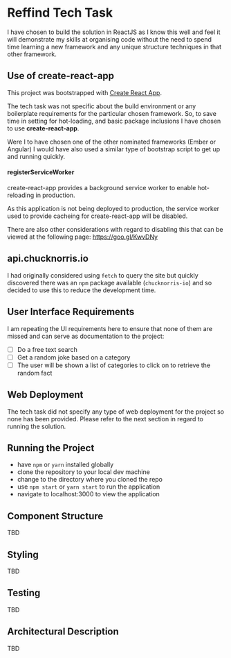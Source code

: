 
# Reffind Tech Task
I have chosen to build the solution in ReactJS as I know this well and feel it will demonstrate my skills at organising code without the need to spend time learning a new framework and any unique structure techniques in that other framework.

## Use of create-react-app
This project was bootstrapped with [Create React App](https://github.com/facebookincubator/create-react-app).

The tech task was not specific about the build environment or any boilerplate requirements for the particular chosen framework. So, to save time in setting for hot-loading, and basic package inclusions I have chosen to use __create-react-app__.

Were I to have chosen one of the other nominated frameworks (Ember or Angular) I would have also used a similar type of bootstrap script to get up and running quickly.

#### registerServiceWorker
create-react-app provides a background service worker to enable hot-reloading in production.

As this application is not being deployed to production, the service worker used to provide cacheing for create-react-app will be disabled.

There are also other considerations with regard to disabling this that can be viewed at the following page: https://goo.gl/KwvDNy

## api.chucknorris.io
I had originally considered using `fetch` to query the site but quickly discovered there was an `npm` package available (`chucknorris-io`) and so decided to use this to reduce the development time.

## User Interface Requirements
I am repeating the UI requirements here to ensure that none of them are missed and can serve as documentation to the project:

- [ ] Do a free text search
- [ ] Get a random joke based on a category
- [ ] The user will be shown a list of categories to click on to retrieve the random fact

## Web Deployment
The tech task did not specify any type of web deployment for the project so none has been provided.  Please refer to the next section in regard to running the solution.

## Running the Project
- have `npm` or `yarn` installed globally
- clone the repository to your local dev machine
- change to the directory where you cloned the repo
- use `npm start` or `yarn start` to run the application
- navigate to localhost:3000 to view the application

## Component Structure
TBD

## Styling
TBD

## Testing
TBD

## Architectural Description
TBD
